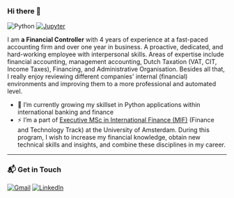 ### Hi there 👋

![Python](https://img.shields.io/badge/-Python-000?&logo=python)
[![Jupyter](https://img.shields.io/badge/-Jupyter-000?&logo=Jupyter&logoColor=ddc508)](https://github.com/adamalston?tab=repositories&q=&type=&language=Jupyter)

I am **a Financial Controller** with 4 years of experience at a fast-paced accounting firm and over one year in business. A proactive, dedicated, and hard-working employee with interpersonal skills. Areas of expertise include financial accounting, management accounting, Dutch Taxation (VAT, CIT, Income Taxes), Financing, and Administrative Organisation. Besides all that, I really enjoy reviewing different companies' internal (financial) environments and improving them to a more professional and automated level. 


- 🔭 I’m currently growing my skillset in Python applications within international banking and finance
- ⚡ I’m a part of [Executive MSc in International Finance (MIF)](https://abs.uva.nl/content/executive-master/master-in-international-finance-mif/master-in-international-finance.html?cb&cb) (Finance and Technology Track) at the University of Amsterdam. During this program, I wish to increase my financial knowledge, obtain new technical skills and insights, and combine these disciplines in my career. 
---

### 📬 Get in Touch

[![Gmail](https://img.shields.io/badge/-Gmail-000?&logo=Gmail)](mailto:s-dekker@outlook.com)
[![LinkedIn](https://img.shields.io/badge/-LinkedIn-000?&logo=LinkedIn)](https://www.linkedin.com/in/sebastiaan-dekker/)

<!--
**Sebastiaan-Dekker/Sebastiaan-Dekker** is a ✨ _special_ ✨ repository because its `README.md` (this file) appears on your GitHub profile.

Here are some ideas to get you started:

- 🔭 I’m currently working on ...
- 🌱 I’m currently learning ...
- 👯 I’m looking to collaborate on ...
- 🤔 I’m looking for help with ...
- 💬 Ask me about ...
- 📫 How to reach me: ...
- 😄 Pronouns: ...
- ⚡ Fun fact: ...
-->
